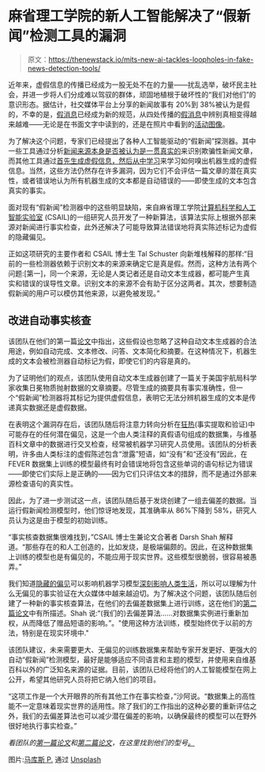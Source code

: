 # 麻省理工学院的新人工智能解决了“假新闻”检测工具的漏洞

> 原文：<https://thenewstack.io/mits-new-ai-tackles-loopholes-in-fake-news-detection-tools/>

近年来，虚假信息的传播已经成为一股无处不在的力量——扰乱选举，破坏民主社会，并进一步将人们分成难以驾驭的群体，顽固地植根于破坏性的“我们对他们”的意识形态。据估计，社交媒体平台上分享的新闻故事有 20%到 38%被认为是假的，不幸的是，[假消息](https://en.wikipedia.org/wiki/Disinformation)已经成为新的规范，从四处传播的[假消息](https://thenewstack.io/frauds-behind-fake-facebook-news-feeds/)中辨别真相变得越来越难——无论是在书面文字中读到的，还是在照片中看到的[活动图像](https://thenewstack.io/deep-learning-ai-generates-convincing-deepfake-videos-of-mona-lisa/)。

为了解决这个问题，专家们已经提出了各种人工智能驱动的“假新闻”探测器。其中一些工具通过分析[新闻来源本身是否被认为是一贯真实的](https://thenewstack.io/mit-algorithm-sniffs-out-sites-dedicated-to-fake-news/)来识别欺骗性新闻文章，而其他工具通过[首先生成虚假信息，然后从中学习](https://thenewstack.io/grover-ai-detects-machine-generated-neural-fake-news-by-also-generating-it/)来学习如何嗅出机器生成的虚假信息。当然，这些方法仍然存在许多漏洞，因为它们不会评估一篇文章的潜在真实性，或者错误地认为所有机器生成的文本都是自动错误的——即使生成的文本包含真实的事实。

面对现有“假新闻”检测器中的这些明显缺陷，来自麻省理工学院[计算机科学和人工智能实验室](https://www.csail.mit.edu) (CSAIL)的一组研究人员开发了一种新算法，该算法实际上根据外部来源对新闻进行事实检查，此外还解决了可能导致算法错误地将真实陈述标记为虚假的隐藏偏见。

正如这项研究的主要作者和 CSAIL 博士生 Tal Schuster 向新堆栈解释的那样:“目前的一些检测器依赖于识别文本的来源来确定它是真是假。然而，这种方法有两个问题:[第一]，同一个来源，无论是人类记者还是自动文本生成器，都可能产生真实和错误的误导性文章。识别文本的来源不会有助于区分这两者。其次，想要制造假新闻的用户可以模仿其他来源，以避免被发现。”

## 改进自动事实核查

该团队在他们的第一篇[论文](https://arxiv.org/pdf/1908.09805.pdf)中指出，这些假设也忽略了这种自动文本生成器的合法用途，例如自动完成、文本修改、问答、文本简化和摘要。在这种情况下，机器生成的文本会被检测器自动标记为假，即使它们的内容是真的。

为了证明他们的观点，该团队使用自动文本生成器创建了一篇关于美国宇航局科学家收集日冕物质抛射数据的文章摘要。尽管生成的摘要具有事实准确性，但一个“假新闻”检测器将其标记为提供虚假信息，表明它无法分辨机器生成的文本是传递真实数据还是虚假数据。

在表明这个漏洞存在后，该团队随后将注意力转向分析在[狂热](http://fever.ai/)(事实提取和验证)中可能存在的任何潜在偏见，这是一个由人类注释的真假语句组成的数据集，与维基百科文章中的数据进行交叉检查，经常被机器学习研究人员使用。该团队的分析表明，许多由人类标注的虚假陈述包含“泄露”短语，如“没有”和“还没有”因此，在 FEVER 数据集上训练的模型最终有时会错误地将包含这些单词的语句标记为错误——即使它们实际上是正确的——因为它们只评估文本的措辞，而不是通过外部来源检查语句的真实性。

因此，为了进一步测试这一点，该团队随后基于发烧创建了一组去偏差的数据。当运行假新闻检测模型时，他们惊讶地发现，其准确率从 86%下降到 58%，研究人员认为这是由于模型的初始训练。

“事实核查数据集很难找到，”CSAIL 博士生兼论文合著者 Darsh Shah 解释道。“那些存在的和人工创造的，比如发烧，是极端偏颇的。因此，在这种数据集上训练的模型也是有偏见的，不能应用于现实世界。这些模型很脆弱，很容易被愚弄。”

我们知道[隐藏的偏见](/removing-bias-from-ai-is-a-human-endeavor/)可以影响机器学习模型[深刻影响人类生活](https://thenewstack.io/hidden-gender-racial-biases-algorithms-can-big-deal/)，所以可以理解为什么无偏见的事实验证在大众媒体中越来越迫切。为了解决这个问题，该团队随后创建了一种新的事实核查算法，在他们的去偏差数据集上进行训练，这在他们的[第二篇论文](https://arxiv.org/pdf/1908.05267.pdf)中有所描述。Shah 说:“(我们的)去偏差算法……对数据集实例进行重新加权，从而降低了赠品短语的影响。”。"使用这种方法训练，模型始终优于以前的方法，特别是在现实环境中."

该团队建议，未来需要更大、无偏见的训练数据集来帮助专家开发更好、更强大的自动“假新闻”检测模型，最好是能够适应不同语言和主题的模型，并使用来自维基百科以外的广泛知名来源的证据。目前，该团队已经将他们的人工智能模型在网上公开，希望其他研究人员将把它纳入他们的项目。

“这项工作是一个大开眼界的所有其他工作在事实检查，”沙阿说。“数据集上的高性能不一定意味着现实世界的适用性。除了我们的工作指出的这种必要的重新评估之外，我们的去偏差算法也可以减少潜在偏差的影响，以确保最终的模型可以在野外很好地执行事实检查。”

*看团队的[第一篇论文](https://arxiv.org/pdf/1908.09805.pdf)和[第二篇论文](https://arxiv.org/pdf/1908.05267.pdf)，在这里找到他们的型号[。](https://github.com/TalSchuster/FeverSymmetric)*

图片:[马库斯 P.](https://unsplash.com/@marcusp?utm_source=unsplash&utm_medium=referral&utm_content=creditCopyText) 通过 [Unsplash](https://unsplash.com/s/photos/facts-matter?utm_source=unsplash&utm_medium=referral&utm_content=creditCopyText)

<svg xmlns:xlink="http://www.w3.org/1999/xlink" viewBox="0 0 68 31" version="1.1"><title>Group</title> <desc>Created with Sketch.</desc></svg>